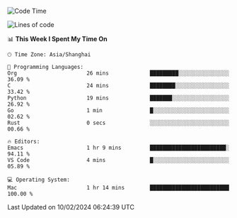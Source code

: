 <!--START_SECTION:waka-->
![Code Time](http://img.shields.io/badge/Code%20Time-1%2C792%20hrs%204%20mins-blue)

![Lines of code](https://img.shields.io/badge/From%20Hello%20World%20I%27ve%20Written-288.0%20thousand%20lines%20of%20code-blue)

📊 **This Week I Spent My Time On** 

```text
🕑︎ Time Zone: Asia/Shanghai

💬 Programming Languages: 
Org                      26 mins             █████████░░░░░░░░░░░░░░░░   36.09 % 
C                        24 mins             ████████░░░░░░░░░░░░░░░░░   33.42 % 
Python                   19 mins             ███████░░░░░░░░░░░░░░░░░░   26.92 % 
Go                       1 min               █░░░░░░░░░░░░░░░░░░░░░░░░   02.62 % 
Rust                     0 secs              ░░░░░░░░░░░░░░░░░░░░░░░░░   00.66 % 

🔥 Editors: 
Emacs                    1 hr 9 mins         ████████████████████████░   94.11 % 
VS Code                  4 mins              █░░░░░░░░░░░░░░░░░░░░░░░░   05.89 % 

💻 Operating System: 
Mac                      1 hr 14 mins        █████████████████████████   100.00 % 
```


 Last Updated on 10/02/2024 06:24:39 UTC
<!--END_SECTION:waka-->
